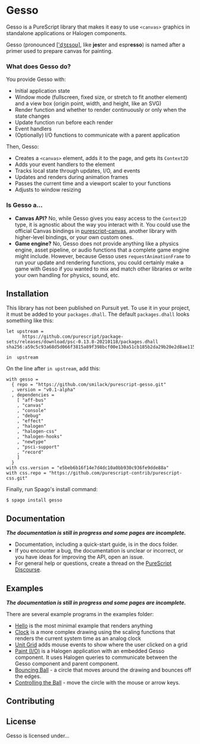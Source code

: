 # Gesso

Gesso is a PureScript library that makes it easy to use `<canvas>` graphics in standalone applications or Halogen components.

Gesso (pronounced [['dʒɛsoʊ]](https://en.wikipedia.org/wiki/Help:IPA/English), like **jes**ter and espr**esso**) is named after a primer used to prepare canvas for painting.

### What does Gesso do?

You provide Gesso with:

- Initial application state
- Window mode (fullscreen, fixed size, or stretch to fit another element) and a view box (origin point, width, and height, like an SVG)
- Render function and whether to render continuously or only when the state changes
- Update function run before each render
- Event handlers
- (Optionally) I/O functions to communicate with a parent application

Then, Gesso:

- Creates a `<canvas>` element, adds it to the page, and gets its `Context2D`
- Adds your event handlers to the element
- Tracks local state through updates, I/O, and events
- Updates and renders during animation frames
- Passes the current time and a viewport scaler to your functions
- Adjusts to window resizing

### Is Gesso a...

- **Canvas API?** No, while Gesso gives you easy access to the `Context2D` type, it is agnostic about the way you interact with it. You could use the official Canvas bindings in [purescript-canvas](https://pursuit.purescript.org/packages/purescript-canvas), another library with higher-level bindings, or your own custom ones.
- **Game engine?** No, Gesso does not provide anything like a physics engine, asset pipeline, or audio functions that a complete game engine might include. However, because Gesso uses `requestAnimationFrame` to run your update and rendering functions, you could certainly make a game with Gesso if you wanted to mix and match other libraries or write your own handling for physics, sound, etc.

## Installation

This library has not been published on Pursuit yet. To use it in your project, it must be added to your `packages.dhall`. The default `packages.dhall` looks something like this:

```dhall
let upstream =
      https://github.com/purescript/package-sets/releases/download/psc-0.13.8-20210118/packages.dhall sha256:a59c5c93a68d5d066f3815a89f398bcf00e130a51cb185b2da29b20e2d8ae115

in  upstream
```

On the line after `in upstream`, add this:

```dhall
with gesso =
  { repo = "https://github.com/smilack/purescript-gesso.git"
  , version = "v0.1-alpha"
  , dependencies =
    [ "aff-bus"
    , "canvas"
    , "console"
    , "debug"
    , "effect"
    , "halogen"
    , "halogen-css"
    , "halogen-hooks"
    , "newtype"
    , "psci-support"
    , "record"
    ]
  }
with css.version = "e5beb6b16f14e7d4dc10a0bb930c936fe9dde88a"
with css.repo = "https://github.com/purescript-contrib/purescript-css.git"
```

Finally, run Spago's install command:

```console
$ spago install gesso
```

## Documentation

***The documentation is still in progress and some pages are incomplete.***

- Documentation, including a quick-start guide, is in the docs folder.
- If you encounter a bug, the documentation is unclear or incorrect, or you have ideas for improving the API, open an issue.
- For general help or questions, create a thread on the [PureScript Discourse](https://discourse.purescript.org/).

## Examples

***The documentation is still in progress and some pages are incomplete.***

There are several example programs in the examples folder:

- [Hello](https://github.com/smilack/purescript-gesso/tree/master/examples/hello) is the most minimal example that renders anything
- [Clock](https://github.com/smilack/purescript-gesso/tree/master/examples/clock) is a more complex drawing using the scaling functions that renders the current system time as an analog clock
- [Unit Grid](https://github.com/smilack/purescript-gesso/tree/master/examples/unit-grid) adds mouse events to show where the user clicked on a grid
- [Paint (I/O)](https://github.com/smilack/purescript-gesso/tree/master/examples/paint-io) is a Halogen application with an embedded Gesso component. It uses Halogen queries to communicate between the Gesso component and parent component.
- [Bouncing Ball](https://github.com/smilack/purescript-gesso/tree/master/examples/bouncing-ball) - a circle that moves around the drawing and bounces off the edges.
- [Controlling the Ball](https://github.com/smilack/purescript-gesso/tree/master/examples/controlling-ball) - move the circle with the mouse or arrow keys.

## Contributing

## License

Gesso is licensed under...
